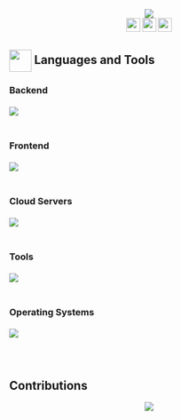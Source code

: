<div align="center"> <img src="https://readme-typing-svg.herokuapp.com/?font=Josefin+Sans&weight=600&size=50&duration=3000&pause=500&color=00AEFFFF&center=true&vCenter=true&random=false&width=800&height=80&lines=👋+Hello!+I'm+Kaled+Barraj;Welcome+to+my+Github!+🎉""/> </div>

<div align="center">
  <a href="https://in.linkedin.com/in/kaled-barraj">
    <img src="https://img.shields.io/badge/Linkedin-0A66C2?style=flat&logo=linkedin&logoColor=FFFFFF&logoSize=auto" height="25"/></a> 
  <a href="mailto:kaledbarraj@gmail.com">
    <img src="https://img.shields.io/badge/Gmail-EA4335?style=flat&logo=gmail&logoColor=white" height="25"/></a> 
  <img src="https://visitor-badge.laobi.icu/badge?page_id=KBarraj.KBarraj" height="25"/>
</div>

<h2 align="left"> <img align="center" src="https://media.giphy.com/media/ZjJt7TTkHO2xKbkq2y/giphy.gif" height="40" width="40"/> Languages and Tools </h2>

<h3 align="left">
  Backend <br/><br/>
  <img align="left" src="https://skillicons.dev/icons?i=cpp,c,py,java,haskell&theme=dark&perline=15"/> <br/><br/><br/>
  Frontend <br/><br/>
  <img align="left" src="https://skillicons.dev/icons?i=javascript,html,css&theme=dark&perline=15"/> <br/><br/><br/>
  Cloud Servers <br/><br/>
  <img align="left" src="https://skillicons.dev/icons?i=gcp&=dark&perline=15"/> <br/><br/><br/>
  Tools <br/><br/>
  <img align="left" src="https://skillicons.dev/icons?i=vscode,github,git,gitlab,githubactions,vim,md,r,neovim&theme=dark&perline=15"/> <br/><br/><br/>
  Operating Systems <br/><br/>
  <img align="left" src="https://skillicons.dev/icons?i=apple,windows,linux,ubuntu&theme=dark&perline=15"/> <br/><br/><br/>
</h3>

<div align="center">
  <h2 align="left"> Contributions </h2>
  <img src="https://raw.githubusercontent.com/KBarraj/KBarraj/Output/github-contribution-grid-snake.light-1.svg"/>
</div>
<!--
<a href="https://linkedin.com/in/kaled-barraj">
  <img align="center" src="https://raw.githubusercontent.com/rahuldkjain/github-profile-readme-generator/master/src/images/icons/Social/linked-in-alt.svg" alt="kaledbarraj" height="30" width="40"/></a>
  
<!--
**KBarraj/KBarraj** is a ✨ _special_ ✨ repository because its `README.md` (this file) appears on your GitHub profile.
Here are some ideas to get you started:
- 🔭 I’m currently working on ...
- 🌱 I’m currently learning ...
- 👯 I’m looking to collaborate on ...
- 🤔 I’m looking for help with ...
- 💬 Ask me about ...
- 📫 How to reach me: ...
- 😄 Pronouns: ...
- ⚡ Fun fact: ...
-->
